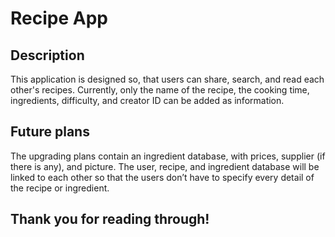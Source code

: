 # Recipe App

## Description
This application is designed so, that users can share, search, and read each other's recipes. Currently, only the name of the recipe, the cooking time, ingredients, difficulty, and creator ID can be added as information. 

## Future plans
The upgrading plans contain an ingredient database, with prices, supplier (if there is any), and picture. The user, recipe, and ingredient database will be linked to each other so that the users don’t have to specify every detail of the recipe or ingredient.

## Thank you for reading through!